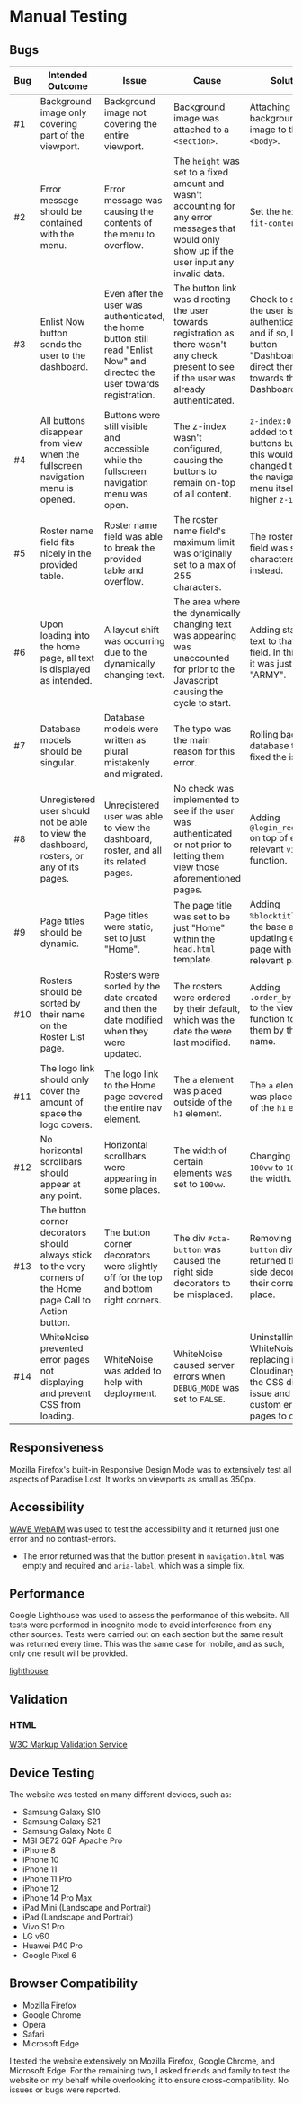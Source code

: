 # Manual Testing

## Bugs

| **Bug**   | **Intended Outcome**  | **Issue**   | **Cause**   | **Solution**  | **Commit**  |
|---  |---  |---  |---  |---  |---  |
| #1  | Background image only covering part of the viewport.  | Background image not covering the entire viewport.  | Background image was attached to a `<section>`.   | Attaching the background image to the `<body>`.   | [55c91aa](https://github.com/Ryael/paradise-lost/commit/55c91aa76922aa5140ef12f5f5cddbcc37591eae)   |
| #2  | Error message should be contained with the menu.  | Error message was causing the contents of the menu to overflow.   | The `height` was set to a fixed amount and wasn't accounting for any error messages that would only show up if the user input any invalid data.   | Set the `height` to `fit-content`.  | [0b0f056](https://github.com/Ryael/paradise-lost/commit/0b0f056cb71361212647bdf378550ac4c17144)   |
| #3  | Enlist Now button sends the user to the dashboard.  | Even after the user was authenticated, the home button still read "Enlist Now" and directed the user towards registration.  | The button link was directing the user towards registration as there wasn't any check present to see if the user was already authenticated.   | Check to see if the user is authenticated, and if so, label the button "Dashboard" and direct them towards the Dashboard.   | [3842db3](https://github.com/Ryael/paradise-lost/commit/3842db3d6d66fc0d4dfb4472def74ef786cb491e)   |
| #4  | All buttons disappear from view when the fullscreen navigation menu is opened.  | Buttons were still visible and accessible while the fullscreen navigation menu was open.  | The z-index wasn't configured, causing the buttons to remain on-top of all content.   | `z-index:0` was added to the buttons but later this would be changed to giving the navigation-menu itself a higher `z-index`.   | [bdb7f37](https://github.com/Ryael/paradise-lost/commit/bdb7f378ae2fd850edc51a3b3e9dec42d0574191)   |
| #5  | Roster name field fits nicely in the provided table.  | Roster name field was able to break the provided table and overflow.  | The roster name field's maximum limit was originally set to a max of 255 characters.  | The roster's name field was set to 20 characters instead.   | [99a5f89](https://github.com/Ryael/paradise-lost/commit/99a5f89b929be9014e72b68b4f33cc1f9ddd9976)   |
| #6  | Upon loading into the home page, all text is displayed as intended.   | A layout shift was occurring due to the dynamically changing text.  | The area where the dynamically changing text was appearing was unaccounted for prior to the Javascript causing the cycle to start.  | Adding starting text to that empty field. In this case it was just "ARMY".  | [d6166b5](https://github.com/Ryael/paradise-lost/commit/d6166b5e8511bb9211b473fc2d15db17b2e23faa)   |
| #7  | Database models should be singular.   | Database models were written as plural mistakenly and migrated.   | The typo was the main reason for this error.  | Rolling back the database table fixed the issue.  | N/A   |
| #8  | Unregistered user should not be able to view the dashboard, rosters, or any of its pages.   | Unregistered user was able to view the dashboard, roster, and all its related pages.  | No check was implemented to see if the user was authenticated or not prior to letting them view those aforementioned pages.   | Adding `@login_required` on top of each relevant `views.py` function.   | [25ee051](https://github.com/Ryael/paradise-lost/commit/25ee051ad5bc922aa24988da850176e631ea308a)   |
| #9  | Page titles should be dynamic.  | Page titles were static, set to just "Home".  | The page title was set to be just "Home" within the `head.html` template.   | Adding `%blocktitle%` to the base and updating each page with the relevant page title.  | [82113ba](https://github.com/Ryael/paradise-lost/commit/82113ba9416ef43bb9944f9618e8d19b8835718f)   |
| #10   | Rosters should be sorted by their name on the Roster List page.   | Rosters were sorted by the date created and then the date modified when they were updated.  | The rosters were ordered by their default, which was the date the were last modified.   | Adding `.order_by("name")` to the views function to order them by their name.   | [63f97b8](https://github.com/Ryael/paradise-lost/commit/63f97b83eb44642070ef44d36072755e4f475151)   |
| #11   | The logo link should only cover the amount of space the logo covers.  | The logo link to the Home page covered the entire nav element.  | The `a` element was placed outside of the `h1` element.   | The `a` element was placed inside of the `h1` element.  | [87a6300](https://github.com/Ryael/paradise-lost/commit/87a6300aef692d6e595d9dc160c9530dc255de19)   |
| #12   | No horizontal scrollbars should appear at any point.  | Horizontal scrollbars were appearing in some places.  | The width of certain elements was set to `100vw`.   | Changing the `100vw` to `100%` for the width.   | [b8f168d](https://github.com/Ryael/paradise-lost/commit/b8f168d3be274f173e10eb4afc0bb16c59536187)   |
| #13   | The button corner decorators should always stick to the very corners of the Home page Call to Action button.  | The button corner decorators were slightly off for the top and bottom right corners.  | The div `#cta-button` was caused the right side decorators to be misplaced.   | Removing `#cta-button` div returned the right side decorators to their correct place.   | [c9fc63c](https://github.com/Ryael/paradise-lost/commit/c9fc63c4fddd228e048b467a6f76957108b3140d)   |
| #14   | WhiteNoise prevented error pages not displaying and prevent CSS from loading. | WhiteNoise was added to help with deployment.  | WhiteNoise caused server errors when `DEBUG_MODE` was set to `FALSE`.  | Uninstalling WhiteNoise and replacing it with Cloudinary fixed the CSS display issue and allowed custom error pages to display.   | [5ac22f9](https://github.com/Ryael/paradise-lost/commit/5ac22f9dcdc7cd00dd442bebe7fca67d95c9408a)   |

## Responsiveness

Mozilla Firefox's built-in Responsive Design Mode was to extensively test all aspects of Paradise Lost. It works on viewports as small as 350px.

## Accessibility

[WAVE WebAIM](https://wave.webaim.org/) was used to test the accessibility and it returned just one error and no contrast-errors.

- The error returned was that the button present in `navigation.html` was empty and required and `aria-label`, which was a simple fix.

## Performance

Google Lighthouse was used to assess the performance of this website. All tests were performed in incognito mode to avoid interference from any other sources. Tests were carried out on each section but the same result was returned every time. This was the same case for mobile, and as such, only one result will be provided.

[lighthouse](lighthouse)

## Validation

### HTML

[W3C Markup Validation Service](https://validator.w3.org/nu/)

## Device Testing

The website was tested on many different devices, such as:

- Samsung Galaxy S10
- Samsung Galaxy S21
- Samsung Galaxy Note 8
- MSI GE72 6QF Apache Pro
- iPhone 8
- iPhone 10
- iPhone 11
- iPhone 11 Pro
- iPhone 12
- iPhone 14 Pro Max
- iPad Mini (Landscape and Portrait)
- iPad (Landscape and Portrait)
- Vivo S1 Pro
- LG v60
- Huawei P40 Pro
- Google Pixel 6

## Browser Compatibility

- Mozilla Firefox
- Google Chrome
- Opera
- Safari
- Microsoft Edge

I tested the website extensively on Mozilla Firefox, Google Chrome, and Microsoft Edge. For the remaining two, I asked friends and family to test the website on my behalf while overlooking it to ensure cross-compatibility. No issues or bugs were reported.
